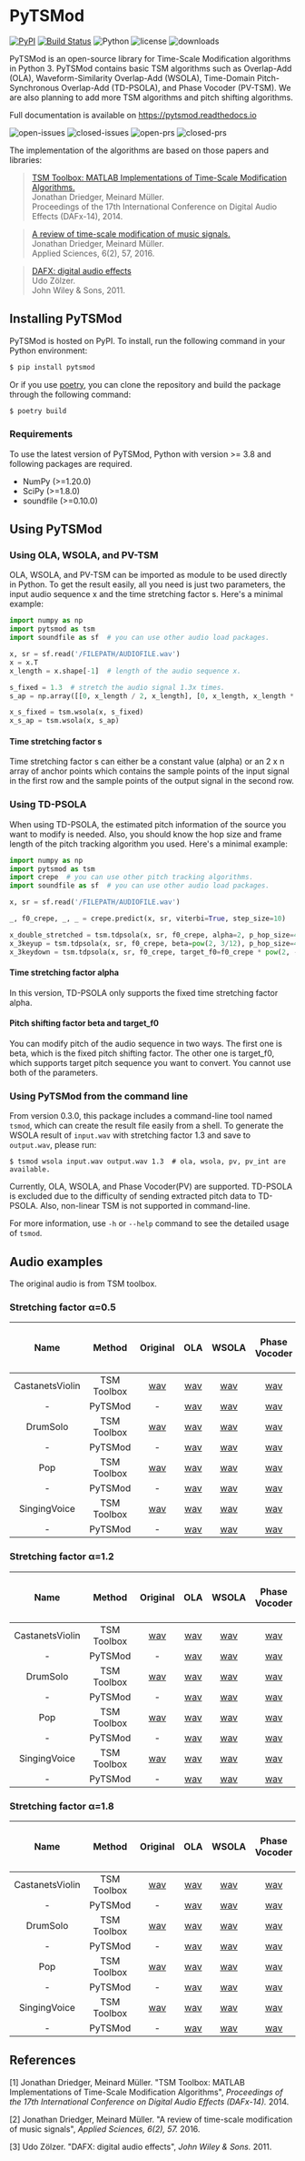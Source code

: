 # PyTSMod

[![PyPI](https://img.shields.io/pypi/v/pytsmod.svg)](https://pypi.python.org/pypi/pytsmod)
[![Build Status](https://img.shields.io/github/workflow/status/KAIST-MACLab/PyTSMod/Python%20package)](https://github.com/KAIST-MACLab/PyTSMod/actions/workflows/python-package.yml)
![Python](https://img.shields.io/pypi/pyversions/pytsmod.svg)
![license](https://img.shields.io/github/license/KAIST-MACLab/PyTSMod.svg)
![downloads](https://img.shields.io/pypi/dm/pytsmod.svg)

PyTSMod is an open-source library for Time-Scale Modification algorithms in Python 3. PyTSMod contains basic TSM algorithms such as Overlap-Add (OLA), Waveform-Similarity Overlap-Add (WSOLA), Time-Domain Pitch-Synchronous Overlap-Add (TD-PSOLA), and Phase Vocoder (PV-TSM). We are also planning to add more TSM algorithms and pitch shifting algorithms.

Full documentation is available on <https://pytsmod.readthedocs.io>

![open-issues](https://img.shields.io/github/issues/KAIST-MACLab/pytsmod.svg)
![closed-issues](https://img.shields.io/github/issues-closed/KAIST-MACLab/pytsmod.svg)
![open-prs](https://img.shields.io/github/issues-pr/KAIST-MACLab/pytsmod.svg)
![closed-prs](https://img.shields.io/github/issues-pr-closed/KAIST-MACLab/pytsmod.svg)

The implementation of the algorithms are based on those papers and libraries:

> [TSM Toolbox: MATLAB Implementations of Time-Scale Modification Algorithms.](https://www.audiolabs-erlangen.de/content/resources/MIR/TSMtoolbox/2014_DriedgerMueller_TSM-Toolbox_DAFX.pdf)<br>
> Jonathan Driedger, Meinard Müller.<br>
> Proceedings of the 17th International Conference on Digital Audio Effects (DAFx-14), 2014.

> [A review of time-scale modification of music signals.](https://www.mdpi.com/2076-3417/6/2/57htm)<br>
> Jonathan Driedger, Meinard Müller.<br>
> Applied Sciences, 6(2), 57, 2016.

> [DAFX: digital audio effects](https://books.google.co.kr/books?hl=ko&lr=&id=DX-mRhkJL74C&oi=fnd&pg=PT7&dq=Dafx+book&ots=EMFASHiHrs&sig=Mtft4q1dJgFXjOsDnLyMN9eKMRQ#v=onepage&q=Dafx%20book&f=false)<br>
> Udo Zölzer.<br>
> John Wiley & Sons, 2011.


## Installing PyTSMod

PyTSMod is hosted on PyPI. To install, run the following command in your Python environment:

```bash
$ pip install pytsmod
```

Or if you use [poetry](https://python-poetry.org), you can clone the repository and build the package through the following command:

```bash
$ poetry build
```

### Requirements

To use the latest version of PyTSMod, Python with version >= 3.8 and following packages are required.

- NumPy (>=1.20.0)
- SciPy (>=1.8.0)
- soundfile (>=0.10.0)

## Using PyTSMod

### Using OLA, WSOLA, and PV-TSM

OLA, WSOLA, and PV-TSM can be imported as module to be used directly in Python. To get the result easily, all you need is just two parameters, the input audio sequence x and the time stretching factor s. Here's a minimal example:

```python
import numpy as np
import pytsmod as tsm
import soundfile as sf  # you can use other audio load packages.

x, sr = sf.read('/FILEPATH/AUDIOFILE.wav')
x = x.T
x_length = x.shape[-1]  # length of the audio sequence x.

s_fixed = 1.3  # stretch the audio signal 1.3x times.
s_ap = np.array([[0, x_length / 2, x_length], [0, x_length, x_length * 1.5]])  # double the first half of the audio only and preserve the other half.

x_s_fixed = tsm.wsola(x, s_fixed)
x_s_ap = tsm.wsola(x, s_ap)
```

#### Time stretching factor s

Time stretching factor s can either be a constant value (alpha) or an 2 x n array of anchor points which contains the sample points of the input signal in the first row and the sample points of the output signal in the second row.


### Using TD-PSOLA

When using TD-PSOLA, the estimated pitch information of the source you want to modify is needed. Also, you should know the hop size and frame length of the pitch tracking algorithm you used. Here's a minimal example:

```python
import numpy as np
import pytsmod as tsm
import crepe  # you can use other pitch tracking algorithms.
import soundfile as sf  # you can use other audio load packages.

x, sr = sf.read('/FILEPATH/AUDIOFILE.wav')

_, f0_crepe, _, _ = crepe.predict(x, sr, viterbi=True, step_size=10)

x_double_stretched = tsm.tdpsola(x, sr, f0_crepe, alpha=2, p_hop_size=441, p_win_size=1470)  # hop_size and frame_length for CREPE step_size=10 with sr=44100
x_3keyup = tsm.tdpsola(x, sr, f0_crepe, beta=pow(2, 3/12), p_hop_size=441, p_win_size=1470)
x_3keydown = tsm.tdpsola(x, sr, f0_crepe, target_f0=f0_crepe * pow(2, -3/12), p_hop_size=441, p_win_size=1470)
```

#### Time stretching factor alpha

In this version, TD-PSOLA only supports the fixed time stretching factor alpha.

#### Pitch shifting factor beta and target_f0

You can modify pitch of the audio sequence in two ways. The first one is beta, which is the fixed pitch shifting factor. The other one is target_f0, which supports target pitch sequence you want to convert. You cannot use both of the parameters.

### Using PyTSMod from the command line

From version 0.3.0, this package includes a command-line tool named `tsmod`, which can create the result file easily from a shell. To generate the WSOLA result of `input.wav` with stretching factor 1.3 and save to `output.wav`, please run:

```shell
$ tsmod wsola input.wav output.wav 1.3  # ola, wsola, pv, pv_int are available.
```

Currently, OLA, WSOLA, and Phase Vocoder(PV) are supported. TD-PSOLA is excluded due to the difficulty of sending extracted pitch data to TD-PSOLA. Also, non-linear TSM is not supported in command-line.

For more information, use `-h` or `--help` command to see the detailed usage of `tsmod`.

## Audio examples

The original audio is from TSM toolbox.

### Stretching factor α=0.5

| Name | Method | Original | OLA | WSOLA | Phase Vocoder | Phase Vocoder (phase locking) | TSM based on HPSS |
| :---: | :---: | :---: | :---: | :---: | :---: | :---: | :---: |
| CastanetsViolin | TSM Toolbox | [wav](https://www.audiolabs-erlangen.de/content/resources/MIR/TSMtoolbox/CastanetsViolin_ORIG.wav) | [wav](https://www.audiolabs-erlangen.de/content/resources/MIR/TSMtoolbox/CastanetsViolin_0.50_OLA.wav) | [wav](https://www.audiolabs-erlangen.de/content/resources/MIR/TSMtoolbox/CastanetsViolin_0.50_WSOLA.wav) | [wav](https://www.audiolabs-erlangen.de/content/resources/MIR/TSMtoolbox/CastanetsViolin_0.50_PV.wav) | [wav](https://www.audiolabs-erlangen.de/content/resources/MIR/TSMtoolbox/CastanetsViolin_0.50_PVpl.wav) | [wav](https://www.audiolabs-erlangen.de/content/resources/MIR/TSMtoolbox/CastanetsViolin_0.50_HP.wav) |
| - | PyTSMod | - | [wav](https://drive.google.com/file/d/12W-koxh8OkyrzEHibVifoYtWmuKCIbxy/view?usp=sharing) | [wav](https://drive.google.com/file/d/1juWR2-jx5rlPLv2JxhIiJZa83T7kgp3C/view?usp=sharing) | [wav](https://drive.google.com/file/d/1KdiTUkpdm1qMmMkdqkrMJhoRW_asUoqJ/view?usp=sharing) | [wav](https://drive.google.com/file/d/1dTSeSxkUGAEW75fpgFQXE9VoRuu3cgUR/view?usp=sharing) | [wav](https://drive.google.com/file/d/1W7saDSQCYEOc2ahqi7D4fAPZc2bCryrm/view?usp=sharing) |
| DrumSolo | TSM Toolbox | [wav](https://www.audiolabs-erlangen.de/content/resources/MIR/TSMtoolbox/DrumSolo_ORIG.wav) | [wav](https://www.audiolabs-erlangen.de/content/resources/MIR/TSMtoolbox/DrumSolo_0.50_OLA.wav) | [wav](https://www.audiolabs-erlangen.de/content/resources/MIR/TSMtoolbox/DrumSolo_0.50_WSOLA.wav) | [wav](https://www.audiolabs-erlangen.de/content/resources/MIR/TSMtoolbox/DrumSolo_0.50_PV.wav) | [wav](https://www.audiolabs-erlangen.de/content/resources/MIR/TSMtoolbox/DrumSolo_0.50_PVpl.wav) | [wav](https://www.audiolabs-erlangen.de/content/resources/MIR/TSMtoolbox/DrumSolo_0.50_HP.wav)
| - | PyTSMod | - | [wav](https://drive.google.com/file/d/1RD-rK0yInskaWuDhuKGPxMc1zzIMZFSv/view?usp=sharing) | [wav](https://drive.google.com/file/d/1PCxQTpzHbub-tpnqFYpbR-SEOpjq5L1m/view?usp=sharing) | [wav](https://drive.google.com/file/d/1QXbRdHN3UVBmnXax_FpNDPf3dAyKIlhi/view?usp=sharing) | [wav](https://drive.google.com/file/d/1vRPXSfgyvnTPVgSTGeryBtReYqFC1GC8/view?usp=sharing) | [wav](https://drive.google.com/file/d/19eQyATSxJB1Ia6eBBTHaz1OycsbAL0qM/view?usp=sharing) |
| Pop | TSM Toolbox | [wav](https://www.audiolabs-erlangen.de/content/resources/MIR/TSMtoolbox/Pop_ORIG.wav) | [wav](https://www.audiolabs-erlangen.de/content/resources/MIR/TSMtoolbox/Pop_0.50_OLA.wav) | [wav](https://www.audiolabs-erlangen.de/content/resources/MIR/TSMtoolbox/Pop_0.50_WSOLA.wav) | [wav](https://www.audiolabs-erlangen.de/content/resources/MIR/TSMtoolbox/Pop_0.50_PV.wav) | [wav](https://www.audiolabs-erlangen.de/content/resources/MIR/TSMtoolbox/Pop_0.50_PVpl.wav) | [wav](https://www.audiolabs-erlangen.de/content/resources/MIR/TSMtoolbox/Pop_0.50_HP.wav)
| - | PyTSMod | - | [wav](https://drive.google.com/file/d/1y8MFOQ4uEhs_S2V_FpPHfPeLCOpfdLAa/view?usp=sharing) | [wav](https://drive.google.com/file/d/1E6SlzID07ZmHOLE_GW3Dz3HizmnMf13U/view?usp=sharing) | [wav](https://drive.google.com/file/d/1pDcNsUyzGP3yr_TA7G7vJzBRi6bHuuTL/view?usp=sharing) | [wav](https://drive.google.com/file/d/1fbkMupHp8PTXIg6_QINDTyBWkfnzO7DA/view?usp=sharing) | [wav](https://drive.google.com/file/d/1lnP-75-QsIwXXfqsXqKPN6z4Qs4s_AWc/view?usp=sharing) |
| SingingVoice | TSM Toolbox | [wav](https://www.audiolabs-erlangen.de/content/resources/MIR/TSMtoolbox/SingingVoice_ORIG.wav) | [wav](https://www.audiolabs-erlangen.de/content/resources/MIR/TSMtoolbox/SingingVoice_0.50_OLA.wav) | [wav](https://www.audiolabs-erlangen.de/content/resources/MIR/TSMtoolbox/SingingVoice_0.50_WSOLA.wav) | [wav](https://www.audiolabs-erlangen.de/content/resources/MIR/TSMtoolbox/SingingVoice_0.50_PV.wav) | [wav](https://www.audiolabs-erlangen.de/content/resources/MIR/TSMtoolbox/SingingVoice_0.50_PVpl.wav) | [wav](https://www.audiolabs-erlangen.de/content/resources/MIR/TSMtoolbox/SingingVoice_0.50_HP.wav) |
| - | PyTSMod | - | [wav](https://drive.google.com/file/d/1pzzm1xBB4Qo-vcAdrxDSHiec4CWPpds8/view?usp=sharing) | [wav](https://drive.google.com/file/d/1Oq-CiDbw4i20RoSqsx8YMDvq3p_TV06x/view?usp=sharing) | [wav](https://drive.google.com/file/d/10eh-jad5_VhCqiR6F_irK5jXp0rlq2ay/view?usp=sharing) | [wav](https://drive.google.com/file/d/1iAgToNlK7LMFA-VVMlB3O_hPiChJZN34/view?usp=sharing) | [wav](https://drive.google.com/file/d/1LUHXGkYc-4IBpuM0DiQn_pBGS30-hFMR/view?usp=sharing) |

### Stretching factor α=1.2

| Name | Method | Original | OLA | WSOLA | Phase Vocoder | Phase Vocoder (phase locking) | TSM based on HPSS |
| :---: | :---: | :---: | :---: | :---: | :---: | :---: | :---: |
| CastanetsViolin | TSM Toolbox | [wav](https://www.audiolabs-erlangen.de/content/resources/MIR/TSMtoolbox/CastanetsViolin_ORIG.wav) | [wav](https://www.audiolabs-erlangen.de/content/resources/MIR/TSMtoolbox/CastanetsViolin_1.20_OLA.wav) | [wav](https://www.audiolabs-erlangen.de/content/resources/MIR/TSMtoolbox/CastanetsViolin_1.20_WSOLA.wav) | [wav](https://www.audiolabs-erlangen.de/content/resources/MIR/TSMtoolbox/CastanetsViolin_1.20_PV.wav) | [wav](https://www.audiolabs-erlangen.de/content/resources/MIR/TSMtoolbox/CastanetsViolin_1.20_PVpl.wav) | [wav](https://www.audiolabs-erlangen.de/content/resources/MIR/TSMtoolbox/CastanetsViolin_1.20_HP.wav) |
| - | PyTSMod | - | [wav](https://drive.google.com/file/d/1o7BtVNyZ9IYF5Jf6llwoMtFMYpzc9Idj/view?usp=sharing) | [wav](https://drive.google.com/file/d/1IDS4TjmhE3Ge2lD_xbN8Flw508ta_OV7/view?usp=sharing) | [wav](https://drive.google.com/file/d/1rMjZcG4Izrlc9_cHdN96KP6EwdgwsLg4/view?usp=sharing) | [wav](https://drive.google.com/file/d/1GMEYrePkNejHEBE9n0DyTnnjiEpUm3wi/view?usp=sharing) | [wav](https://drive.google.com/file/d/1QMRE7Qo5SuCgqhHSz6_DZWWWS-joh3T4/view?usp=sharing) |
| DrumSolo | TSM Toolbox | [wav](https://www.audiolabs-erlangen.de/content/resources/MIR/TSMtoolbox/DrumSolo_ORIG.wav) | [wav](https://www.audiolabs-erlangen.de/content/resources/MIR/TSMtoolbox/DrumSolo_1.20_OLA.wav) | [wav](https://www.audiolabs-erlangen.de/content/resources/MIR/TSMtoolbox/DrumSolo_1.20_WSOLA.wav) | [wav](https://www.audiolabs-erlangen.de/content/resources/MIR/TSMtoolbox/DrumSolo_1.20_PV.wav) | [wav](https://www.audiolabs-erlangen.de/content/resources/MIR/TSMtoolbox/DrumSolo_1.20_PVpl.wav) | [wav](https://www.audiolabs-erlangen.de/content/resources/MIR/TSMtoolbox/DrumSolo_1.20_HP.wav)
| - | PyTSMod | - | [wav](https://drive.google.com/file/d/1YgqwREMoOfSf2VPXLkzLNewKFlJ0iqmR/view?usp=sharing) | [wav](https://drive.google.com/file/d/1ZT-v8x65uRnhTRf9us8NI3NuoO8ia3m7/view?usp=sharing) | [wav](https://drive.google.com/file/d/1uGB4L5ffzwew7aeEqT1Yu1HGIXemupWc/view?usp=sharing) | [wav](https://drive.google.com/file/d/13k8CEktMpkRrrUSKnrVONqM8_yI1SysC/view?usp=sharing) | [wav](https://drive.google.com/file/d/1uozKTawYC9i8f5jbD4SoQjxh4PhjL-i8/view?usp=sharing) |
| Pop | TSM Toolbox | [wav](https://www.audiolabs-erlangen.de/content/resources/MIR/TSMtoolbox/Pop_ORIG.wav) | [wav](https://www.audiolabs-erlangen.de/content/resources/MIR/TSMtoolbox/Pop_1.20_OLA.wav) | [wav](https://www.audiolabs-erlangen.de/content/resources/MIR/TSMtoolbox/Pop_1.20_WSOLA.wav) | [wav](https://www.audiolabs-erlangen.de/content/resources/MIR/TSMtoolbox/Pop_1.20_PV.wav) | [wav](https://www.audiolabs-erlangen.de/content/resources/MIR/TSMtoolbox/Pop_1.20_PVpl.wav) | [wav](https://www.audiolabs-erlangen.de/content/resources/MIR/TSMtoolbox/Pop_1.20_HP.wav)
| - | PyTSMod | - | [wav](https://drive.google.com/file/d/1gj3PpiMR7OMPrRDej9Z-oxRf0b-ik-Gf/view?usp=sharing) | [wav](https://drive.google.com/file/d/1GKCkZU2dOVTk6ImDfEf3Gf3PrZxcReHW/view?usp=sharing) | [wav](https://drive.google.com/file/d/19Y02rGU6YEzAHtvSfpdHtBvlda8EGQZ6/view?usp=sharing) | [wav](https://drive.google.com/file/d/1yVye1wHpxeuCXOAZaVfWOC4G6xL4H_Hu/view?usp=sharing) | [wav](https://drive.google.com/file/d/1qfRglRBEzQDwI3iXhb-2RdNkYULJnNQC/view?usp=sharing) |
| SingingVoice | TSM Toolbox | [wav](https://www.audiolabs-erlangen.de/content/resources/MIR/TSMtoolbox/SingingVoice_ORIG.wav) | [wav](https://www.audiolabs-erlangen.de/content/resources/MIR/TSMtoolbox/SingingVoice_1.20_OLA.wav) | [wav](https://www.audiolabs-erlangen.de/content/resources/MIR/TSMtoolbox/SingingVoice_1.20_WSOLA.wav) | [wav](https://www.audiolabs-erlangen.de/content/resources/MIR/TSMtoolbox/SingingVoice_1.20_PV.wav) | [wav](https://www.audiolabs-erlangen.de/content/resources/MIR/TSMtoolbox/SingingVoice_1.20_PVpl.wav) | [wav](https://www.audiolabs-erlangen.de/content/resources/MIR/TSMtoolbox/SingingVoice_1.20_HP.wav) |
| - | PyTSMod | - | [wav](https://drive.google.com/file/d/1IxMpXjuBzrVbofo8FMMbkOREZkaW17bQ/view?usp=sharing) | [wav](https://drive.google.com/file/d/1iXpWEIKKHTkx0VCTxtXbhAIyxVO5CLme/view?usp=sharing) | [wav](https://drive.google.com/file/d/1XH_5sfZLSDgziXEbK_ApltScGVS0EVHT/view?usp=sharing) | [wav](https://drive.google.com/file/d/1sgBpTOz_WYVc8iDTQyjxmzHZYhgu0elS/view?usp=sharing) | [wav](https://drive.google.com/file/d/1eT9yKW-LTfifjr0C8Y1X4DghLLNXsz4W/view?usp=sharing) |

### Stretching factor α=1.8

| Name | Method | Original | OLA | WSOLA | Phase Vocoder | Phase Vocoder (phase locking) | TSM based on HPSS |
| :---: | :---: | :---: | :---: | :---: | :---: | :---: | :---: |
| CastanetsViolin | TSM Toolbox | [wav](https://www.audiolabs-erlangen.de/content/resources/MIR/TSMtoolbox/CastanetsViolin_ORIG.wav) | [wav](https://www.audiolabs-erlangen.de/content/resources/MIR/TSMtoolbox/CastanetsViolin_1.80_OLA.wav) | [wav](https://www.audiolabs-erlangen.de/content/resources/MIR/TSMtoolbox/CastanetsViolin_1.80_WSOLA.wav) | [wav](https://www.audiolabs-erlangen.de/content/resources/MIR/TSMtoolbox/CastanetsViolin_1.80_PV.wav) | [wav](https://www.audiolabs-erlangen.de/content/resources/MIR/TSMtoolbox/CastanetsViolin_1.80_PVpl.wav) | [wav](https://www.audiolabs-erlangen.de/content/resources/MIR/TSMtoolbox/CastanetsViolin_1.80_HP.wav) |
| - | PyTSMod | - | [wav](https://drive.google.com/file/d/14pwBV64ycLHdBUgGbpNm0qfL_asIwlIK/view?usp=sharing) | [wav](https://drive.google.com/file/d/1IBRwYsBHaTOTfdUFZuOvGhvsSJOy4TwA/view?usp=sharing) | [wav](https://drive.google.com/file/d/1Rkw1Gg83_7t8bMZ4uO2PTalP8PexMsZH/view?usp=sharing) | [wav](https://drive.google.com/file/d/1aaEHj4dhpxiruesUXGmtNqz5ar-H7jkx/view?usp=sharing) | [wav](https://drive.google.com/file/d/15u0ToohxKpIYnelO0RlKsLv0CTqamIiZ/view?usp=sharing) |
| DrumSolo | TSM Toolbox | [wav](https://www.audiolabs-erlangen.de/content/resources/MIR/TSMtoolbox/DrumSolo_ORIG.wav) | [wav](https://www.audiolabs-erlangen.de/content/resources/MIR/TSMtoolbox/DrumSolo_1.80_OLA.wav) | [wav](https://www.audiolabs-erlangen.de/content/resources/MIR/TSMtoolbox/DrumSolo_1.80_WSOLA.wav) | [wav](https://www.audiolabs-erlangen.de/content/resources/MIR/TSMtoolbox/DrumSolo_1.80_PV.wav) | [wav](https://www.audiolabs-erlangen.de/content/resources/MIR/TSMtoolbox/DrumSolo_1.80_PVpl.wav) | [wav](https://www.audiolabs-erlangen.de/content/resources/MIR/TSMtoolbox/DrumSolo_1.80_HP.wav) |
| - | PyTSMod | - | [wav](https://drive.google.com/file/d/1h1AGHMz1z1rkg8bRV94lBq1h-7tPg2N2/view?usp=sharing) | [wav](https://drive.google.com/file/d/12KlsY0Et0MICm4F3aFPUqkWGPRsKG8W0/view?usp=sharing) | [wav](https://drive.google.com/file/d/1ZNWoYTr_ErXXcq2bFU3o2YuqhTelZ1Q7/view?usp=sharing) | [wav](https://drive.google.com/file/d/1AZMGWQ9GzqeQA-wIMCyfvDNW4ji-tZsR/view?usp=sharing) | [wav](https://drive.google.com/file/d/139lVGzUwyrSo9AcRp3kuDQABiHcnKcxn/view?usp=sharing) |
| Pop | TSM Toolbox | [wav](https://www.audiolabs-erlangen.de/content/resources/MIR/TSMtoolbox/Pop_ORIG.wav) | [wav](https://www.audiolabs-erlangen.de/content/resources/MIR/TSMtoolbox/Pop_1.80_OLA.wav) | [wav](https://www.audiolabs-erlangen.de/content/resources/MIR/TSMtoolbox/Pop_1.80_WSOLA.wav) | [wav](https://www.audiolabs-erlangen.de/content/resources/MIR/TSMtoolbox/Pop_1.80_PV.wav) | [wav](https://www.audiolabs-erlangen.de/content/resources/MIR/TSMtoolbox/Pop_1.80_PVpl.wav) | [wav](https://www.audiolabs-erlangen.de/content/resources/MIR/TSMtoolbox/Pop_1.80_HP.wav) |
| - | PyTSMod | - | [wav](https://drive.google.com/file/d/1vxFD5Cj6wS6_tj66DPMmFQfg2JLxgI3j/view?usp=sharing) | [wav](https://drive.google.com/file/d/1BiNkuTmBn_HJAbBLCim8BP3Q7qPAIUzT/view?usp=sharing) | [wav](https://drive.google.com/file/d/1f4dZc51EgIudt8MoCQDvwtbkoTk6svb9/view?usp=sharing) | [wav](https://drive.google.com/file/d/1aPs4ufHBxyahOgPAVj3CbDdEW4elRj85/view?usp=sharing) | [wav](https://drive.google.com/file/d/1mhwNUVUYK2lFIqR8o657uG7wb60b3IWZ/view?usp=sharing) |
| SingingVoice | TSM Toolbox | [wav](https://www.audiolabs-erlangen.de/content/resources/MIR/TSMtoolbox/SingingVoice_ORIG.wav) | [wav](https://www.audiolabs-erlangen.de/content/resources/MIR/TSMtoolbox/SingingVoice_1.80_OLA.wav) | [wav](https://www.audiolabs-erlangen.de/content/resources/MIR/TSMtoolbox/SingingVoice_1.80_WSOLA.wav) | [wav](https://www.audiolabs-erlangen.de/content/resources/MIR/TSMtoolbox/SingingVoice_1.80_PV.wav) | [wav](https://www.audiolabs-erlangen.de/content/resources/MIR/TSMtoolbox/SingingVoice_1.80_PVpl.wav) | [wav](https://www.audiolabs-erlangen.de/content/resources/MIR/TSMtoolbox/SingingVoice_1.80_HP.wav) |
| - | PyTSMod | - | [wav](https://drive.google.com/file/d/1HCJwXaHCnACFTCW-Q8lN40N4Oxr-jfmD/view?usp=sharing) | [wav](https://drive.google.com/file/d/1vZ54pQusHWRJs9fggpTOq02vGNTY5bI5/view?usp=sharing) | [wav](https://drive.google.com/file/d/1TP2ZoV028tqFrILhCZmnYvflY-YdM3Bd/view?usp=sharing) | [wav](https://drive.google.com/file/d/1EQotSRP2rma3i1XioJW0998HJLiq_jQV/view?usp=sharing) | [wav](https://drive.google.com/file/d/1npTbI0sjKOEUifSXQbAqluxGRtG0O4t7/view?usp=sharing) |

## References

[1] Jonathan Driedger, Meinard Müller. "TSM Toolbox: MATLAB Implementations of Time-Scale Modification Algorithms", *Proceedings of the 17th International Conference on Digital Audio Effects (DAFx-14).* 2014.

[2] Jonathan Driedger, Meinard Müller. "A review of time-scale modification of music signals", *Applied Sciences, 6(2), 57.* 2016.

[3] Udo Zölzer. "DAFX: digital audio effects", *John Wiley & Sons.* 2011.
